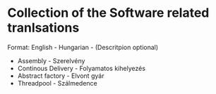 # Collection of the Software related tranlsations
Format: English - Hungarian - (Descritpion optional)

* Assembly - Szerelvény
* Continous Delivery - Folyamatos kihelyezés
* Abstract factory - Elvont gyár
* Threadpool - Szálmedence
